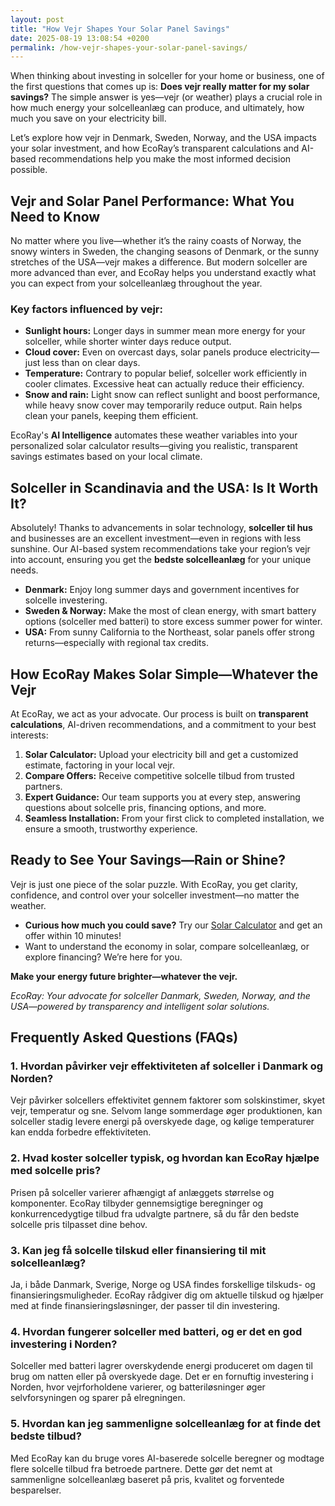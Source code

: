 ```yaml
---
layout: post
title: "How Vejr Shapes Your Solar Panel Savings"
date: 2025-08-19 13:08:54 +0200
permalink: /how-vejr-shapes-your-solar-panel-savings/
---
```

When thinking about investing in solceller for your home or business, one of the first questions that comes up is: **Does vejr really matter for my solar savings?** The simple answer is yes—vejr (or weather) plays a crucial role in how much energy your solcelleanlæg can produce, and ultimately, how much you save on your electricity bill.

Let’s explore how vejr in Denmark, Sweden, Norway, and the USA impacts your solar investment, and how EcoRay’s transparent calculations and AI-based recommendations help you make the most informed decision possible.

## Vejr and Solar Panel Performance: What You Need to Know

No matter where you live—whether it’s the rainy coasts of Norway, the snowy winters in Sweden, the changing seasons of Denmark, or the sunny stretches of the USA—vejr makes a difference. But modern solceller are more advanced than ever, and EcoRay helps you understand exactly what you can expect from your solcelleanlæg throughout the year.

### Key factors influenced by vejr:

- **Sunlight hours:** Longer days in summer mean more energy for your solceller, while shorter winter days reduce output.
- **Cloud cover:** Even on overcast days, solar panels produce electricity—just less than on clear days.
- **Temperature:** Contrary to popular belief, solceller work efficiently in cooler climates. Excessive heat can actually reduce their efficiency.
- **Snow and rain:** Light snow can reflect sunlight and boost performance, while heavy snow cover may temporarily reduce output. Rain helps clean your panels, keeping them efficient.

EcoRay's **AI Intelligence** automates these weather variables into your personalized solar calculator results—giving you realistic, transparent savings estimates based on your local climate.

## Solceller in Scandinavia and the USA: Is It Worth It?

Absolutely! Thanks to advancements in solar technology, **solceller til hus** and businesses are an excellent investment—even in regions with less sunshine. Our AI-based system recommendations take your region’s vejr into account, ensuring you get the **bedste solcelleanlæg** for your unique needs.

- **Denmark:** Enjoy long summer days and government incentives for solcelle investering.
- **Sweden & Norway:** Make the most of clean energy, with smart battery options (solceller med batteri) to store excess summer power for winter.
- **USA:** From sunny California to the Northeast, solar panels offer strong returns—especially with regional tax credits.

## How EcoRay Makes Solar Simple—Whatever the Vejr

At EcoRay, we act as your advocate. Our process is built on **transparent calculations**, AI-driven recommendations, and a commitment to your best interests:

1. **Solar Calculator:** Upload your electricity bill and get a customized estimate, factoring in your local vejr.
2. **Compare Offers:** Receive competitive solcelle tilbud from trusted partners.
3. **Expert Guidance:** Our team supports you at every step, answering questions about solcelle pris, financing options, and more.
4. **Seamless Installation:** From your first click to completed installation, we ensure a smooth, trustworthy experience.

## Ready to See Your Savings—Rain or Shine?

Vejr is just one piece of the solar puzzle. With EcoRay, you get clarity, confidence, and control over your solceller investment—no matter the weather. 

- **Curious how much you could save?** Try our [Solar Calculator](https://ecoray.dk/en/calculator) and get an offer within 10 minutes!
- Want to understand the economy in solar, compare solcelleanlæg, or explore financing? We’re here for you.

**Make your energy future brighter—whatever the vejr.**

*EcoRay: Your advocate for solceller Danmark, Sweden, Norway, and the USA—powered by transparency and intelligent solar solutions.*

## Frequently Asked Questions (FAQs)

### 1. Hvordan påvirker vejr effektiviteten af solceller i Danmark og Norden?
Vejr påvirker solcellers effektivitet gennem faktorer som solskinstimer, skyet vejr, temperatur og sne. Selvom lange sommerdage øger produktionen, kan solceller stadig levere energi på overskyede dage, og kølige temperaturer kan endda forbedre effektiviteten.

### 2. Hvad koster solceller typisk, og hvordan kan EcoRay hjælpe med solcelle pris?
Prisen på solceller varierer afhængigt af anlæggets størrelse og komponenter. EcoRay tilbyder gennemsigtige beregninger og konkurrencedygtige tilbud fra udvalgte partnere, så du får den bedste solcelle pris tilpasset dine behov.

### 3. Kan jeg få solcelle tilskud eller finansiering til mit solcelleanlæg?
Ja, i både Danmark, Sverige, Norge og USA findes forskellige tilskuds- og finansieringsmuligheder. EcoRay rådgiver dig om aktuelle tilskud og hjælper med at finde finansieringsløsninger, der passer til din investering.

### 4. Hvordan fungerer solceller med batteri, og er det en god investering i Norden?
Solceller med batteri lagrer overskydende energi produceret om dagen til brug om natten eller på overskyede dage. Det er en fornuftig investering i Norden, hvor vejrforholdene varierer, og batteriløsninger øger selvforsyningen og sparer på elregningen.

### 5. Hvordan kan jeg sammenligne solcelleanlæg for at finde det bedste tilbud?
Med EcoRay kan du bruge vores AI-baserede solcelle beregner og modtage flere solcelle tilbud fra betroede partnere. Dette gør det nemt at sammenligne solcelleanlæg baseret på pris, kvalitet og forventede besparelser.

<script type="application/ld+json">
{
  "@context": "https://schema.org",
  "@type": "BlogPosting",
  "headline": "How Vejr Shapes Your Solar Panel Savings",
  "description": "Explore how weather (vejr) affects solceller performance and savings in Denmark, Sweden, Norway, and the USA, and how EcoRay's transparent AI-based solar calculator helps you make informed solar investments.",
  "author": {
    "@type": "Person",
    "name": "EcoRay"
  },
  "publisher": {
    "@type": "Person",
    "name": "EcoRay"
  },
  "mainEntityOfPage": {
    "@type": "WebPage",
    "@id": "https://ecoray.dk/en/blog/how-vejr-shapes-your-solar-panel-savings"
  },
  "datePublished": "2024-06-01",
  "dateModified": "2024-06-01",
  "inLanguage": "en",
  "keywords": "solceller, solcelleanlæg, solceller til hus, solcelle pris, køb solceller, bedste solcelleanlæg, solcelle beregner, solceller med batteri, solceller finansiering, hvad koster solceller, solcelle tilbud, solceller og tilskud, solcelle investering, solceller parcelhus, spar på elregning, solcelle rådgivning, sammenlign solceller, solceller 2025, solceller Danmark, solceller gennemsigtighed, B2C, lead generation, solar, automation, AI Intelligence, AI, intelligent solar",
  "articleSection": "Renewable Energy",
  "regionServed": ["Denmark","Sweden","Norway","USA"]
}
</script>

<script type="application/ld+json">
{
  "@context": "https://schema.org",
  "@type": "FAQPage",
  "mainEntity": [
    {
      "@type": "Question",
      "name": "Hvordan påvirker vejr effektiviteten af solceller i Danmark og Norden?",
      "acceptedAnswer": {
        "@type": "Answer",
        "text": "Vejr påvirker solcellers effektivitet gennem faktorer som solskinstimer, skyet vejr, temperatur og sne. Selvom lange sommerdage øger produktionen, kan solceller stadig levere energi på overskyede dage, og kølige temperaturer kan endda forbedre effektiviteten."
      }
    },
    {
      "@type": "Question",
      "name": "Hvad koster solceller typisk, og hvordan kan EcoRay hjælpe med solcelle pris?",
      "acceptedAnswer": {
        "@type": "Answer",
        "text": "Prisen på solceller varierer afhængigt af anlæggets størrelse og komponenter. EcoRay tilbyder gennemsigtige beregninger og konkurrencedygtige tilbud fra udvalgte partnere, så du får den bedste solcelle pris tilpasset dine behov."
      }
    },
    {
      "@type": "Question",
      "name": "Kan jeg få solcelle tilskud eller finansiering til mit solcelleanlæg?",
      "acceptedAnswer": {
        "@type": "Answer",
        "text": "Ja, i både Danmark, Sverige, Norge og USA findes forskellige tilskuds- og finansieringsmuligheder. EcoRay rådgiver dig om aktuelle tilskud og hjælper med at finde finansieringsløsninger, der passer til din investering."
      }
    },
    {
      "@type": "Question",
      "name": "Hvordan fungerer solceller med batteri, og er det en god investering i Norden?",
      "acceptedAnswer": {
        "@type": "Answer",
        "text": "Solceller med batteri lagrer overskydende energi produceret om dagen til brug om natten eller på overskyede dage. Det er en fornuftig investering i Norden, hvor vejrforholdene varierer, og batteriløsninger øger selvforsyningen og sparer på elregningen."
      }
    },
    {
      "@type": "Question",
      "name": "Hvordan kan jeg sammenligne solcelleanlæg for at finde det bedste tilbud?",
      "acceptedAnswer": {
        "@type": "Answer",
        "text": "Med EcoRay kan du bruge vores AI-baserede solcelle beregner og modtage flere solcelle tilbud fra betroede partnere. Dette gør det nemt at sammenligne solcelleanlæg baseret på pris, kvalitet og forventede besparelser."
      }
    }
  ]
}
</script>